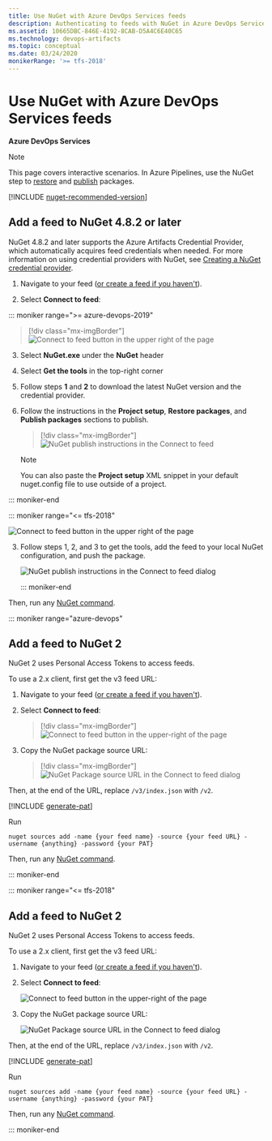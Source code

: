 ```yaml
---
title: Use NuGet with Azure DevOps Services feeds
description: Authenticating to feeds with NuGet in Azure DevOps Services
ms.assetid: 10665DBC-846E-4192-8CAB-D5A4C6E40C65
ms.technology: devops-artifacts
ms.topic: conceptual
ms.date: 03/24/2020
monikerRange: '>= tfs-2018'
---
```


# Use NuGet with Azure DevOps Services feeds

**Azure DevOps Services**

> [!NOTE]
> This page covers interactive scenarios. In Azure Pipelines, use the NuGet step to [restore](/azure/devops/pipelines/packages/nuget-restore) and [publish](/azure/devops/pipelines/artifacts/nuget) packages.

[!INCLUDE [nuget-recommended-version](../includes/nuget/nuget-recommended-version.md)]

## Add a feed to NuGet 4.8.2 or later

NuGet 4.8.2 and later supports the Azure Artifacts Credential Provider, which automatically acquires feed credentials when needed. For more information on using credential providers with NuGet, see [Creating a NuGet credential provider](/nuget/reference/extensibility/nuget-exe-credential-providers#creating-a-nugetexe-credential-provider).

1.  Navigate to your feed ([or create a feed if you haven't](../feeds/create-feed.md)).

2.  Select **Connect to feed**:

::: moniker range=">= azure-devops-2019"

> [!div class="mx-imgBorder"]
> ![Connect to feed button in the upper right of the page](../media/connect-to-feed-azure-devops-newnav.png)

3.  Select **NuGet.exe** under the **NuGet** header

4.  Select **Get the tools** in the top-right corner

5.  Follow steps **1** and **2** to download the latest NuGet version and the credential provider.

6.  Follow the instructions in the **Project setup**, **Restore packages**, and **Publish packages** sections to publish.

    > [!div class="mx-imgBorder"]
    > ![NuGet publish instructions in the Connect to feed](../media/nuget-azure-devops-newnav.png)

    > [!NOTE]
    > You can also paste the **Project setup** XML snippet in your default nuget.config file to use outside of a project.

::: moniker-end

::: moniker range="<= tfs-2018"

![Connect to feed button in the upper right of the page](../media/connect-to-feed.png)

3.  Follow steps 1, 2, and 3 to get the tools, add the feed to your local NuGet configuration, and push the package.

    ![NuGet publish instructions in the Connect to feed dialog](../media/nugeturl.png)

    ::: moniker-end

Then, run any [NuGet command](/nuget/tools/nuget-exe-cli-reference).

::: moniker range="azure-devops"

## Add a feed to NuGet 2

NuGet 2 uses Personal Access Tokens to access feeds.

To use a 2.x client, first get the v3 feed URL:

1.  Navigate to your feed ([or create a feed if you haven't](../feeds/create-feed.md)).

2.  Select **Connect to feed**:

    > [!div class="mx-imgBorder"]
    > ![Connect to feed button in the upper-right of the page](../media/connect-to-feed-azure-devops-newnav.png)

3.  Copy the NuGet package source URL:

    > [!div class="mx-imgBorder"]
    > ![NuGet Package source URL in the Connect to feed dialog](../media/nuget-consume-url-azure-devops-newnav.png)

Then, at the end of the URL, replace `/v3/index.json` with `/v2`.

[!INCLUDE [generate-pat](../includes/generate-pat.md)]

Run

```Command
nuget sources add -name {your feed name} -source {your feed URL} -username {anything} -password {your PAT}
```

Then, run any [NuGet command](/nuget/tools/nuget-exe-cli-reference).

::: moniker-end

::: moniker range="<= tfs-2018"

## Add a feed to NuGet 2

NuGet 2 uses Personal Access Tokens to access feeds.

To use a 2.x client, first get the v3 feed URL:

1.  Navigate to your feed ([or create a feed if you haven't](../feeds/create-feed.md)).

2.  Select **Connect to feed**:

    ![Connect to feed button in the upper-right of the page](../media/connect-to-feed.png)

3.  Copy the NuGet package source URL:

    ![NuGet Package source URL in the Connect to feed dialog](../media/nuget-consume-url.png)

Then, at the end of the URL, replace `/v3/index.json` with `/v2`.

[!INCLUDE [generate-pat](../includes/generate-pat.md)]

Run

```Command
nuget sources add -name {your feed name} -source {your feed URL} -username {anything} -password {your PAT}
```

Then, run any [NuGet command](/nuget/tools/nuget-exe-cli-reference).

::: moniker-end

